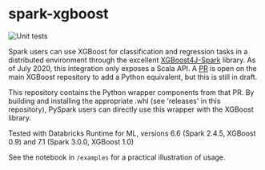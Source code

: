 # spark-xgboost

![Unit tests](https://github.com/sllynn/spark-xgboost/workflows/Unit%20tests/badge.svg)

Spark users can use XGBoost for classification and regression tasks in a distributed environment through the excellent [XGBoost4J-Spark](https://xgboost.readthedocs.io/en/latest/jvm/xgboost4j_spark_tutorial.html) library. As of July 2020, this integration only exposes a Scala API. A [PR](https://github.com/dmlc/xgboost/pull/4656) is open on the main XGBoost repository to add a Python equivalent, but this is still in draft. 

This repository contains the Python wrapper components from that PR. By building and installing the appropriate .whl (see 'releases' in this repository), PySpark users can directly use this wrapper with the XGBoost library.

Tested with Databricks Runtime for ML, versions 6.6 (Spark 2.4.5, XGBoost 0.9) and 7.1 (Spark 3.0.0, XGBoost 1.0)

See the notebook in `/examples` for a practical illustration of usage.